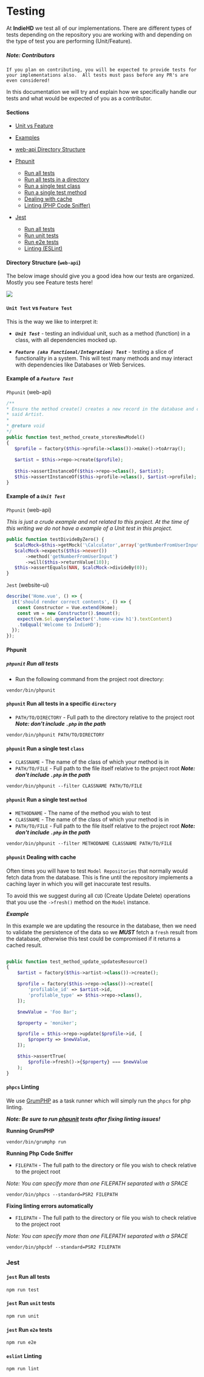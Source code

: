 # Testing
At **IndieHD** we test all of our implementations. There are different types of tests depending on 
the repository you are working with and depending on the type of test you are performing 
(Unit/Feature). 

##### Note: Contributors
`If you plan on contributing, you will be expected to provide tests for your implementations also. 
All tests must pass before any PR's are even considered!`

In this documentation we will try and explain how we specifically handle our tests and what would be
expected of you as a contributor.

#### Sections
 * [Unit vs Feature](#unit-test-vs-feature-test)
 * [Examples](#example-of-a-feature-test)
 * [web-api Directory Structure](#directory-structure-web-api)

 * [Phpunit](#phpunit)
    * [Run all tests](#phpunit-run-all-tests)
    * [Run all tests in a directory](#phpunit-run-all-tests-in-a-specific-directory)
    * [Run a single test class](#phpunit-run-a-single-test-class)
    * [Run a single test method](#phpunit-run-a-single-test-method)
    * [Dealing with cache](#phpunit-dealing-with-cache)
    * [Linting (PHP Code Sniffer)](#phpcs-linting)
    
 * [Jest](#jest)
     * [Run all tests](#jest-run-all-tests)
     * [Run unit tests](#jest-run-unit-tests)
     * [Run e2e tests](#jest-run-e2e-tests)
     * [Linting (ESLint)](#eslint-linting)    
     
#### Directory Structure (`web-api`)
 
 The below image should give you a good idea how our tests are organized. Mostly you see Feature 
 tests here!
 
 ![](images/tests_dir_structure.png)
 
 #### `Unit Test` vs `Feature Test`
 
 This is the way we like to interpret it:
 
 * ***`Unit Test`*** - testing an individual unit, such as a method (function) in a class, with all 
 dependencies mocked up.
 
 * ***`Feature (aka Functional/Integration) Test`*** - testing a slice of functionality in a system. 
 This will test many methods and may interact with dependencies like Databases or Web Services.
 
 #### Example of a ***`Feature Test`***
 
 `Phpunit` (web-api)
 ```php
/**
* Ensure the method create() creates a new record in the database and creates a profile for
* said Artist.
*
* @return void
*/
public function test_method_create_storesNewModel()
{
    $profile = factory($this->profile->class())->make()->toArray();
    
    $artist = $this->repo->create($profile);
    
    $this->assertInstanceOf($this->repo->class(), $artist);
    $this->assertInstanceOf($this->profile->class(), $artist->profile);
}
 ```
 
 #### Example of a ***`Unit Test`***
 
 `Phpunit` (web-api)
 
 *This is just a crude example and not related to this project. At the time of this writing we do not
  have a example of a Unit test in this project.*
 ```php
 public function testDivideByZero() {
    $calcMock=$this->getMock('\Calculator',array('getNumberFromUserInput'));
    $calcMock->expects($this->never())
        ->method('getNumberFromUserInput')
        ->will($this->returnValue(10));
    $this->assertEquals(NAN, $calcMock->divideBy(0));
}
 ```
 
 `Jest` (website-ui)
```javascript
describe('Home.vue', () => {
  it('should render correct contents', () => {
    const Constructor = Vue.extend(Home);
    const vm = new Constructor().$mount();
    expect(vm.$el.querySelector('.home-view h1').textContent)
    .toEqual('Welcome to IndieHD');
  });
});
```

#### Phpunit
##### `phpunit` Run all tests
 * Run the following command from the project root directory:
```
vendor/bin/phpunit
```

#### `phpunit` Run all tests in a specific `directory`
 * `PATH/TO/DIRECTORY` - Full path to the directory relative to the project root
 ***Note: don't include `.php` in the path***
```
vendor/bin/phpunit PATH/TO/DIRECTORY 
```

#### `phpunit` Run a single test `class`
 * `CLASSNAME` - The name of the class of which your method is in
 * `PATH/TO/FILE` - Full path to the file itself relative to the project root
 ***Note: don't include `.php` in the path***
```
vendor/bin/phpunit --filter CLASSNAME PATH/TO/FILE 
```

#### `phpunit` Run a single test `method`
 * `METHODNAME` - The name of the method you wish to test
 * `CLASSNAME` - The name of the class of which your method is in
 * `PATH/TO/FILE` - Full path to the file itself relative to the project root
 ***Note: don't include `.php` in the path***
``` 
vendor/bin/phpunit --filter METHODNAME CLASSNAME PATH/TO/FILE
```

#### `phpunit` Dealing with cache
Often times you will have to test `Model Repositories` that normally would fetch data from the 
database. This is fine until the repository implements a caching layer in which you will get
inaccurate test results.

To avoid this we suggest during all `CUD` (Create Update Delete) operations that you use the 
`->fresh()` method on the `Model` instance.

***Example***

In this example we are updating the resource in the database, then we need to validate the 
persistence of the data so we ***MUST*** fetch a `fresh` result from the database, otherwise this
test could be compromised if it returns a cached result.
 
```php

public function test_method_update_updatesResource()
{
    $artist = factory($this->artist->class())->create();

    $profile = factory($this->repo->class())->create([
        'profilable_id' => $artist->id,
        'profilable_type' => $this->repo->class(),
    ]);

    $newValue = 'Foo Bar';

    $property = 'moniker';

    $profile = $this->repo->update($profile->id, [
        $property => $newValue,
    ]);

    $this->assertTrue(
        $profile->fresh()->{$property} === $newValue
    );
}
```

#### `phpcs` Linting
We use [GrumPHP](https://github.com/phpro/grumphp/blob/master/README.md) as a task runner which will simply run the 
`phpcs` for php linting.

***Note: Be sure to run [phpunit](#phpunit-run-all-tests) tests after fixing linting issues!***

**Running GrumPHP**
```
vendor/bin/grumphp run
```

**Running Php Code Sniffer**
 * `FILEPATH` - The full path to the directory or file you wish to check relative to the project root
 
 *Note: You can specify more than one FILEPATH separated with a SPACE*
```
vendor/bin/phpcs --standard=PSR2 FILEPATH
```

**Fixing linting errors automatically**
 * `FILEPATH` - The full path to the directory or file you wish to check relative to the project root
 
 *Note: You can specify more than one FILEPATH separated with a SPACE*
```
vendor/bin/phpcbf --standard=PSR2 FILEPATH 
```

### Jest
#### `jest` Run all tests

```
npm run test
```

#### `jest` Run `unit` tests
```
npm run unit
```

#### `jest` Run `e2e` tests
```
npm run e2e
```

#### `eslint` Linting
```
npm run lint
```
